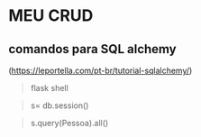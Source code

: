 # MEU CRUD

## comandos para SQL alchemy
(https://leportella.com/pt-br/tutorial-sqlalchemy/)

> flask shell

> s=  db.session()

> s.query(Pessoa).all()